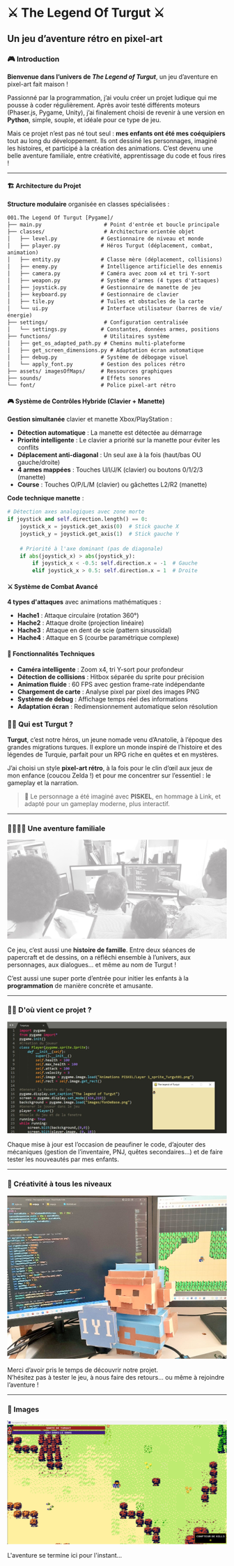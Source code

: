 # ⚔️ The Legend Of Turgut ⚔️

## Un jeu d’aventure rétro en pixel-art

### 🎮 Introduction

**Bienvenue dans l’univers de _The Legend of Turgut_**, un jeu d’aventure en pixel-art fait maison !

Passionné par la programmation, j’ai voulu créer un projet ludique qui me pousse à coder régulièrement. Après avoir testé différents moteurs (Phaser.js, Pygame, Unity), j’ai finalement choisi de revenir à une version en **Python**, simple, souple, et idéale pour ce type de jeu.

Mais ce projet n’est pas né tout seul : **mes enfants ont été mes coéquipiers** tout au long du développement. Ils ont dessiné les personnages, imaginé les histoires, et participé à la création des animations. C’est devenu une belle aventure familiale, entre créativité, apprentissage du code et fous rires !

---

#### 🏗️ Architecture du Projet

**Structure modulaire** organisée en classes spécialisées :

```text
001.The Legend Of Turgut [Pygame]/
├── main.py                    # Point d'entrée et boucle principale
├── classes/                   # Architecture orientée objet
│   ├── level.py              # Gestionnaire de niveau et monde
│   ├── player.py             # Héros Turgut (déplacement, combat, animation)
│   ├── entity.py             # Classe mère (déplacement, collisions)
│   ├── enemy.py              # Intelligence artificielle des ennemis
│   ├── camera.py             # Caméra avec zoom x4 et tri Y-sort
│   ├── weapon.py             # Système d'armes (4 types d'attaques)
│   ├── joystick.py           # Gestionnaire de manette de jeu
│   ├── keyboard.py           # Gestionnaire de clavier
│   ├── tile.py               # Tuiles et obstacles de la carte
│   └── ui.py                 # Interface utilisateur (barres de vie/énergie)
├── settings/                  # Configuration centralisée
│   └── settings.py           # Constantes, données armes, positions
├── functions/                 # Utilitaires système
│   ├── get_os_adapted_path.py # Chemins multi-plateforme
│   ├── get_screen_dimensions.py # Adaptation écran automatique
│   ├── debug.py              # Système de débogage visuel
│   └── apply_font.py         # Gestion des polices rétro
├── assets/ imagesOfMaps/     # Ressources graphiques
├── sounds/                   # Effets sonores
└── font/                     # Police pixel-art rétro
```

#### 🎮 Système de Contrôles Hybride (Clavier + Manette)

**Gestion simultanée** clavier et manette Xbox/PlayStation :

- **Détection automatique** : La manette est détectée au démarrage
- **Priorité intelligente** : Le clavier a priorité sur la manette pour éviter les conflits
- **Déplacement anti-diagonal** : Un seul axe à la fois (haut/bas OU gauche/droite)
- **4 armes mappées** : Touches U/I/J/K (clavier) ou boutons 0/1/2/3 (manette)
- **Course** : Touches O/P/L/M (clavier) ou gâchettes L2/R2 (manette)

**Code technique manette** :

```python
# Détection axes analogiques avec zone morte
if joystick and self.direction.length() == 0:
    joystick_x = joystick.get_axis(0)  # Stick gauche X
    joystick_y = joystick.get_axis(1)  # Stick gauche Y

    # Priorité à l'axe dominant (pas de diagonale)
    if abs(joystick_x) > abs(joystick_y):
        if joystick_x < -0.5: self.direction.x = -1  # Gauche
        elif joystick_x > 0.5: self.direction.x = 1  # Droite
```

#### ⚔️ Système de Combat Avancé

**4 types d'attaques** avec animations mathématiques :

- **Hache1** : Attaque circulaire (rotation 360°)
- **Hache2** : Attaque droite (projection linéaire)
- **Hache3** : Attaque en dent de scie (pattern sinusoïdal)
- **Hache4** : Attaque en S (courbe paramétrique complexe)

#### 🎯 Fonctionnalités Techniques

- **Caméra intelligente** : Zoom x4, tri Y-sort pour profondeur
- **Détection de collisions** : Hitbox séparée du sprite pour précision
- **Animation fluide** : 60 FPS avec gestion frame-rate indépendante
- **Chargement de carte** : Analyse pixel par pixel des images PNG
- **Système de debug** : Affichage temps réel des informations
- **Adaptation écran** : Redimensionnement automatique selon résolution

### 🧙‍♂️ Qui est Turgut ?

**Turgut**, c’est notre héros, un jeune nomade venu d’Anatolie, à l’époque des grandes migrations turques. Il explore un monde inspiré de l’histoire et des légendes de Turquie, parfait pour un RPG riche en quêtes et en mystères.

J’ai choisi un style **pixel-art rétro**, à la fois pour le clin d’œil aux jeux de mon enfance (coucou Zelda !) et pour me concentrer sur l’essentiel : le gameplay et la narration.

> 🎨 Le personnage a été imaginé avec **PISKEL**, en hommage à Link, et adapté pour un gameplay moderne, plus interactif.

---

### 👨‍👩‍👧‍👦 Une aventure familiale

![Photo de l'équipe de travail](./imagesOfReadme/equipe.jpg)

Ce jeu, c’est aussi une **histoire de famille**. Entre deux séances de papercraft et de dessins, on a réfléchi ensemble à l’univers, aux personnages, aux dialogues… et même au nom de Turgut !

C’est aussi une super porte d’entrée pour initier les enfants à la **programmation** de manière concrète et amusante.

---

### 🧑‍💻 D'où vient ce projet ?

![screenshot du jeu en python](./imagesOfReadme/ancienPython.jpg)

Chaque mise à jour est l’occasion de peaufiner le code, d’ajouter des mécaniques (gestion de l’inventaire, PNJ, quêtes secondaires…) et de faire tester les nouveautés par mes enfants.

---

### 🧩 Créativité à tous les niveaux

![Turgut en papercraft](./imagesOfReadme/turgutPapercraft.jpg)

Merci d’avoir pris le temps de découvrir notre projet.  
N’hésitez pas à tester le jeu, à nous faire des retours… ou même à rejoindre l’aventure !

---

### 📜 Images

![Turgut dans le jeu](./imagesOfReadme/images01.png)

L'aventure se termine ici pour l'instant...
